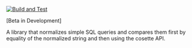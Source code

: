 [![Build and Test](https://github.com/ValentinHerrmann/sql_testing_tools/actions/workflows/python-app.yml/badge.svg)](https://github.com/ValentinHerrmann/sql_testing_tools/actions/workflows/python-app.yml)



[Beta in Development]

A library that normalizes simple SQL queries and compares them first by equality of the normalized string and then using the cosette API. 
